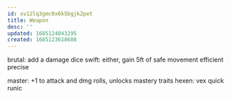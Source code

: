 ```yaml
---
id: xv12lq3gmc0x6k5bgjk2pet
title: Weapon
desc: ''
updated: 1685124043295
created: 1685123618608
---
```

brutal: add a damage dice
swift: either, gain 5ft of safe movement
efficient
precise

master: +1 to attack and dmg rolls, unlocks mastery traits
  hexen:
  vex
  quick
  runic
